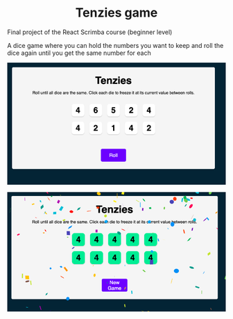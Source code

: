 <h1 align="center">Tenzies game</h1>


Final project of the React Scrimba course (beginner level)

A dice game where you can hold the numbers you want to keep and roll the dice again until you get the same number for each



<p align="center">
  <img src="https://github.com/Ren33000/React--Tenzies/blob/master/Screen%20Shot%202021-12-30%20at%2011.23.22.png" alt="Result"/>
</p>

<p align="center">
  <img src="https://github.com/Ren33000/React--Tenzies/blob/master/Screen%20Shot%202021-12-30%20at%2011.23.47.png" alt="Figma file"/>
</p>


